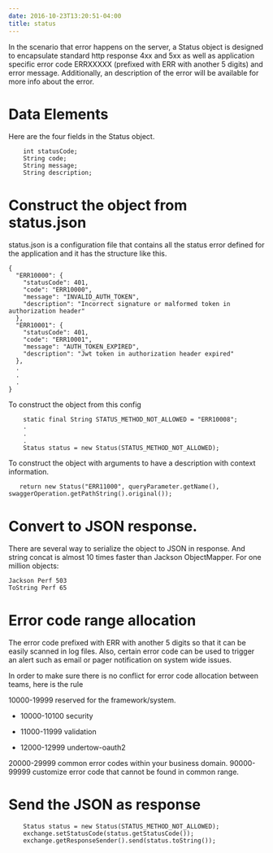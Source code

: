 ```yaml
---
date: 2016-10-23T13:20:51-04:00
title: status
---
```


In the scenario that error happens on the server, a Status object is designed
to encapsulate standard http response 4xx and 5xx as well as application specific
error code ERRXXXXX (prefixed with ERR with another 5 digits) and error message.
Additionally, an description of the error will be available for more info about
the error.

# Data Elements

Here are the four fields in the Status object.
```
    int statusCode;
    String code;
    String message;
    String description;
```

# Construct the object from status.json
status.json is a configuration file that contains all the status error defined
for the application and it has the structure like this.

```
{
  "ERR10000": {
    "statusCode": 401,
    "code": "ERR10000",
    "message": "INVALID_AUTH_TOKEN",
    "description": "Incorrect signature or malformed token in authorization header"
  },
  "ERR10001": {
    "statusCode": 401,
    "code": "ERR10001",
    "message": "AUTH_TOKEN_EXPIRED",
    "description": "Jwt token in authorization header expired"
  },
  .
  .
  .
}
```

To construct the object from this config

```
    static final String STATUS_METHOD_NOT_ALLOWED = "ERR10008";
    .
    .
    .
    Status status = new Status(STATUS_METHOD_NOT_ALLOWED);

```
To construct the object with arguments to have a description with context
information.

```
   return new Status("ERR11000", queryParameter.getName(), swaggerOperation.getPathString().original());

```

# Convert to JSON response.

There are several way to serialize the object to JSON in response. And string
concat is almost 10 times faster than Jackson ObjectMapper. For one million
objects:

```
Jackson Perf 503
ToString Perf 65

```
# Error code range allocation
The error code prefixed with ERR with another 5 digits so that it can be easily
scanned in log files. Also, certain error code can be used to trigger an alert
such as email or pager notification on system wide issues.

In order to make sure there is no conflict for error code allocation between
teams, here is the rule

10000-19999 reserved for the framework/system.
   * 10000-10100 security

   * 11000-11999 validation

   * 12000-12999 undertow-oauth2

20000-29999 common error codes within your business domain.
90000-99999 customize error code that cannot be found in common range.

# Send the JSON as response

```
    Status status = new Status(STATUS_METHOD_NOT_ALLOWED);
    exchange.setStatusCode(status.getStatusCode());
    exchange.getResponseSender().send(status.toString());

```
